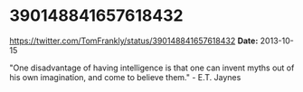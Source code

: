 # 390148841657618432
https://twitter.com/TomFrankly/status/390148841657618432
**Date:** 2013-10-15

"One disadvantage of having intelligence is that one can invent myths out of his own imagination, and come to believe them." - E.T. Jaynes
